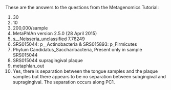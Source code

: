 These are the answers to the questions from the Metagenomics Tutorial:

1. 30
1. 10
1. 200,000/sample
1. MetaPhlAn version 2.5.0 (28 April 2015)
1. s__Neisseria_unclassified	7.76249
1. SRS015044: p__Actinobacteria & SRS015893: p_Firmicutes
1. Phylum Candidatus_Saccharibacteria, Present only in sample SRS015044
1. SRS015044 supragingival plaque
1. metaphlan_out
1. Yes, there is separation between the tongue samples and the plaque samples but there appears to be no separation between subgingival and supragingival. The separation occurs along PC1.